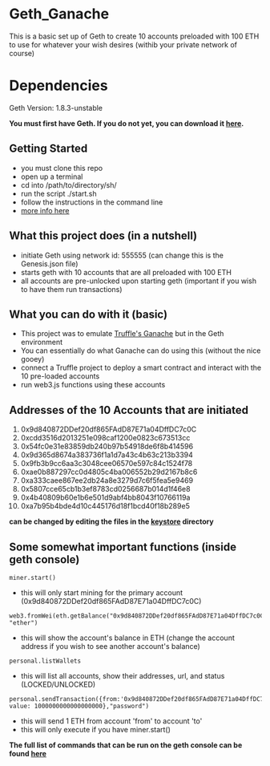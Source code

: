 # Geth_Ganache
This is a basic set up of Geth to create 10 accounts preloaded with 100 ETH to use for whatever your wish desires (withib your private network of course)

# Dependencies
Geth Version: 1.8.3-unstable

**You must first have Geth. If you do not yet, you can download it [here](https://github.com/ethereum/go-ethereum/wiki/Building-Ethereum).**

## Getting Started
- you must clone this repo
- open up a terminal
- cd into /path/to/directory/sh/
- run the script ./start.sh
- follow the instructions in the command line
- [more info here](https://github.com/araskachoi/Geth_Ganache/tree/master/sh/README.md)

## What this project does (in a nutshell)
- initiate Geth using network id: 555555 (can change this is the Genesis.json file)
- starts geth with 10 accounts that are all preloaded with 100 ETH
- all accounts are pre-unlocked upon starting geth (important if you wish to have them run transactions)

## What you can do with it (basic)
- This project was to emulate [Truffle's Ganache](http://truffleframework.com/docs/ganache/using) but in the Geth environment 
- You can essentially do what Ganache can do using this (without the nice gooey)
- connect a Truffle project to deploy a smart contract and interact with the 10 pre-loaded accounts
- run web3.js functions using these accounts

## Addresses of the 10 Accounts that are initiated
1. 0x9d840872DDef20df865FAdD87E71a04DffDC7c0C
2. 0xcdd3516d2013251e098caf1200e0823c673513cc
3. 0x54fc0e31e83859db240b97b54918de6f8b414596
4. 0x9d365d8674a383736f1a1d7a43c4b63c213b3394
5. 0x9fb3b9cc6aa3c3048cee06570e597c84c1524f78
6. 0xae0b887297cc0d4805c4ba006552b29d2167b8c6
7. 0xa333caee867ee2db24a8e3279d7c6f5fea5e9469
8. 0x5807cce65cb1b3ef8783cd0256687b014d1f46e8
9. 0x4b40809b60e1b6e501d9abf4bb8043f10766119a
10. 0xa7b95b4bde4d10c445176d18f1bcd40f18b289e5

**can be changed by editing the files in the [keystore](https://github.com/araskachoi/Geth_Ganache/tree/master/keystore) directory**

## Some somewhat important functions (inside geth console)
```
miner.start()
```
- this will only start mining for the primary account (0x9d840872DDef20df865FAdD87E71a04DffDC7c0C)

```
web3.fromWei(eth.getBalance("0x9d840872DDef20df865FAdD87E71a04DffDC7c0C"), "ether")
```
- this will show the account's balance in ETH (change the account address if you wish to see another account's balance)
```
personal.listWallets
```
- this will list all accounts, show their addresses, url, and status (LOCKED/UNLOCKED)
```
personal.sendTransaction({from:'0x9d840872DDef20df865FAdD87E71a04DffDC7c0C',to:'0xcdd3516d2013251e098caf1200e0823c673513cc', value: 1000000000000000000},"password")
```
- this will send 1 ETH from account 'from' to account 'to'
- this will only execute if you have miner.start() 

**The full list of commands that can be run on the geth console can be found [here](https://github.com/ethereum/go-ethereum/wiki/Command-Line-Options)**